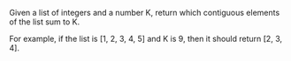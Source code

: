 Given a list of integers and a number K, return which contiguous elements of the
list sum to K.

For example, if the list is [1, 2, 3, 4, 5] and K is 9, then it should return
[2, 3, 4].
